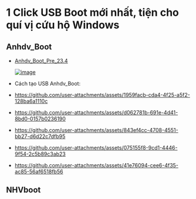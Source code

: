 # 1 Click USB Boot mới nhất, tiện cho quí vị cứu hộ Windows

## Anhdv_Boot
- [Anhdv_Boot_Pre_23.4]()

  [![image](https://github.com/user-attachments/assets/beb72f5c-299f-44fa-8cbd-0565fe4764a1)]()

- Cách tạo USB Anhdv_Boot:
- https://github.com/user-attachments/assets/1959facb-cda4-4f25-a5f2-128ba6a1110c
- https://github.com/user-attachments/assets/d062781b-691e-4d41-8bd0-0157b0236190
- https://github.com/user-attachments/assets/843ef4cc-4708-4551-bb27-d6d22c7dfb95
- https://github.com/user-attachments/assets/075155f8-9cd1-4446-9f54-2c5b89c3ab23
- https://github.com/user-attachments/assets/41e76094-cee6-4f35-ac85-56af6518fb56

## NHVboot
